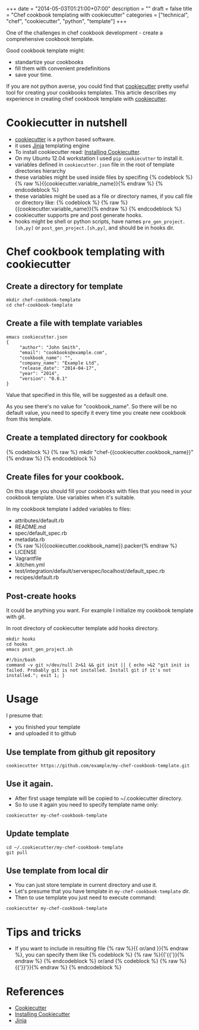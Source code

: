 +++
date = "2014-05-03T01:21:00+07:00"
description = ""
draft = false
title = "Chef cookbook templating with cookiecutter"
categories = ["technical", "chef", "cookiecutter", "python", "template"]
+++

One of the challenges in chef cookbook development - create a comprehensive cookbook template.

Good cookbook template might:

* standartize your cookbooks
* fill them with convenient predefinitions
* save your time. 

If you are not python averse, you could find that [cookiecutter](https://github.com/audreyr/cookiecutter) pretty useful tool for creating your cookbooks templates. This article describes my experience in creating chef cookbook template with [cookiecutter](https://github.com/audreyr/cookiecutter).

<!-- more -->

# Cookiecutter in nutshell

* [cookiecutter](https://github.com/audreyr/cookiecutter) is a python based software.
* it uses [Jinja](http://jinja.pocoo.org/) templating engine
* To install cookiecutter read: [Installing Cookiecutter](http://cookiecutter.readthedocs.org/en/latest/installation.html).
* On my Ubuntu 12.04 workstation I used `pip cookiecutter` to install it.
* variables defined in `cookiecutter.json` file in the root of template directories hierarchy
* these variables might be used inside files by specifing {% codeblock %} {% raw %}{{cookiecutter.variable_name}}{% endraw %} {% endcodeblock %}
* these variables might be used as a file or directory names, if you call file or directory like: {% codeblock %} {% raw %}{{cookiecutter.variable_name}}{% endraw %} {% endcodeblock %}
* cookiecutter supports pre and post generate hooks.
* hooks might be shell or python scripts, have names `pre_gen_project.[sh,py]` or `post_gen_project.[sh,py]`, and should be in hooks dir.

# Chef cookbook templating with cookiecutter
## Create a directory for template

```
mkdir chef-cookbook-template
cd chef-cookbook-template
```

## Create a file with template variables

```
emacs cookiecutter.json
{
     "author": "John Smith",
     "email": "cookbooks@example.com",
     "cookbook_name": "",
     "company_name": "Example Ltd",
     "release_date": "2014-04-17",
     "year": "2014",
     "version": "0.0.1"
}
```

Value that specified in this file, will be suggested as a default one. 

As you see there's no value for "cookbook_name". So there will be no default value, you need to specify it every time you create new cookbook from this template.

## Create a templated directory for cookbook

{% codeblock %} {% raw %}
mkdir "chef-{{cookiecutter.cookbook_name}}"
{% endraw %} {% endcodeblock %}

## Create files for your cookbook.
On this stage you should fill your cookbooks with files that you need in your cookbook template. Use variables when it's suitable.

In my cookbook template I added variables to files:

* attributes/default.rb
* README.md
* spec/default_spec.rb
* metadata.rb
* {% raw %}{{cookiecutter.cookbook_name}}.packer{% endraw %}
* LICENSE
* Vagrantfile
* .kitchen.yml
* test/integration/default/serverspec/localhost/default_spec.rb
* recipes/default.rb

## Post-create hooks
It could be anything you want. For example I initialize my cookbook template with git.

In root directory of cookiecutter template add hooks directory.

```
mkdir hooks
cd hooks
emacs post_gen_project.sh
```

```
#!/bin/bash
command -v git >/dev/null 2>&1 && git init || { echo >&2 "git init is failed. Probably git is not installed. Install git if it's not installed."; exit 1; }
```

# Usage
I presume that:

* you finished your template
* and uploaded it to github

## Use template from github git repository

```
cookiecutter https://github.com/example/my-chef-cookbook-template.git
```

## Use it again.

  * After first usage template will be copied to ~/.cookiecutter directory.
  * So to use it again you need to specify template name only:

```
cookiecutter my-chef-cookbook-template
```

## Update template

```
cd ~/.cookiecutter/my-chef-cookbook-template
git pull
```

## Use template from local dir

* You can just store template in current directory and use it. 
* Let's presume that you have template in `my-chef-cookbook-template` dir. 
* Then to use template you just need to execute command:

```
cookiecutter my-chef-cookbook-template
```

# Tips and tricks

* If you want to include in resulting file {% raw %}{{ or/and }}{% endraw %}, you can specify them like {% codeblock %} {% raw %}{{'{{'}}{% endraw %} {% endcodeblock %} or/and {% codeblock %} {% raw %}{{'}}'}}{% endraw %} {% endcodeblock %}

# References

* [Cookiecutter](https://github.com/audreyr/cookiecutter)
* [Installing Cookiecutter](http://cookiecutter.readthedocs.org/en/latest/installation.html)
* [Jinja](http://jinja.pocoo.org/)
